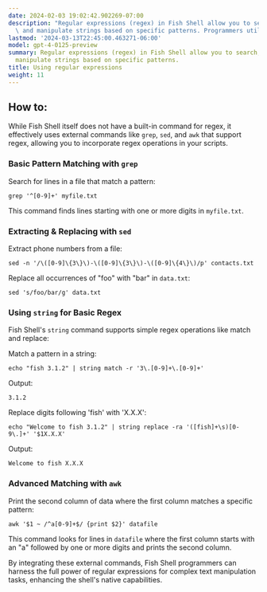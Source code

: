 ```yaml
---
date: 2024-02-03 19:02:42.902269-07:00
description: "Regular expressions (regex) in Fish Shell allow you to search, match,\
  \ and manipulate strings based on specific patterns. Programmers utilize regex for\u2026"
lastmod: '2024-03-13T22:45:00.463271-06:00'
model: gpt-4-0125-preview
summary: Regular expressions (regex) in Fish Shell allow you to search, match, and
  manipulate strings based on specific patterns.
title: Using regular expressions
weight: 11
---
```


## How to:
While Fish Shell itself does not have a built-in command for regex, it effectively uses external commands like `grep`, `sed`, and `awk` that support regex, allowing you to incorporate regex operations in your scripts.

### Basic Pattern Matching with `grep`
Search for lines in a file that match a pattern:

```fish
grep '^[0-9]+' myfile.txt
```

This command finds lines starting with one or more digits in `myfile.txt`.

### Extracting & Replacing with `sed`
Extract phone numbers from a file:

```fish
sed -n '/\([0-9]\{3\}\)-\([0-9]\{3\}\)-\([0-9]\{4\}\)/p' contacts.txt
```

Replace all occurrences of "foo" with "bar" in `data.txt`:

```fish
sed 's/foo/bar/g' data.txt
```

### Using `string` for Basic Regex
Fish Shell's `string` command supports simple regex operations like match and replace:

Match a pattern in a string:

```fish
echo "fish 3.1.2" | string match -r '3\.[0-9]+\.[0-9]+'
```
Output:
```
3.1.2
```

Replace digits following 'fish' with 'X.X.X':

```fish
echo "Welcome to fish 3.1.2" | string replace -ra '([fish]+\s)[0-9\.]+' '$1X.X.X'
```
Output:
```
Welcome to fish X.X.X
```

### Advanced Matching with `awk`
Print the second column of data where the first column matches a specific pattern:

```fish
awk '$1 ~ /^a[0-9]+$/ {print $2}' datafile
```

This command looks for lines in `datafile` where the first column starts with an "a" followed by one or more digits and prints the second column.

By integrating these external commands, Fish Shell programmers can harness the full power of regular expressions for complex text manipulation tasks, enhancing the shell's native capabilities.
